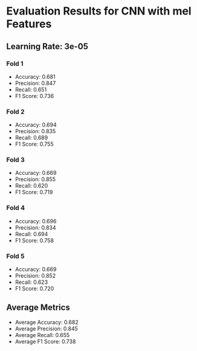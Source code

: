 # Evaluation Results for CNN with mel Features
## Learning Rate: 3e-05

### Fold 1
- Accuracy: 0.681
- Precision: 0.847
- Recall: 0.651
- F1 Score: 0.736

### Fold 2
- Accuracy: 0.694
- Precision: 0.835
- Recall: 0.689
- F1 Score: 0.755

### Fold 3
- Accuracy: 0.669
- Precision: 0.855
- Recall: 0.620
- F1 Score: 0.719

### Fold 4
- Accuracy: 0.696
- Precision: 0.834
- Recall: 0.694
- F1 Score: 0.758

### Fold 5
- Accuracy: 0.669
- Precision: 0.852
- Recall: 0.623
- F1 Score: 0.720

## Average Metrics
- Average Accuracy: 0.682
- Average Precision: 0.845
- Average Recall: 0.655
- Average F1 Score: 0.738
